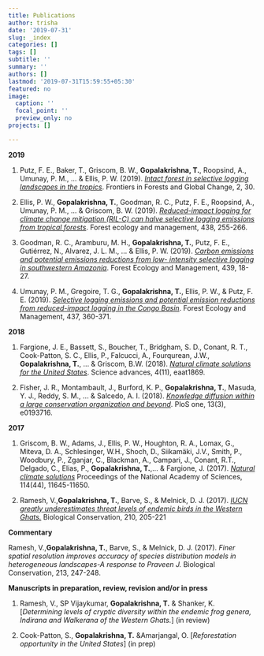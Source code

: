 ```yaml
---
title: Publications
author: trisha
date: '2019-07-31'
slug: _index
categories: []
tags: []
subtitle: ''
summary: ''
authors: []
lastmod: '2019-07-31T15:59:55+05:30'
featured: no
image:
  caption: ''
  focal_point: ''
  preview_only: no
projects: []

---
```

__2019__

1. Putz, F. E., Baker, T., Griscom, B. W., __Gopalakrishna, T.__, Roopsind, A., Umunay, P. M., ... & Ellis, P. W. (2019). [_Intact forest in selective logging landscapes in the tropics_](https://www.frontiersin.org/articles/10.3389/ffgc.2019.00030/full). Frontiers in Forests and Global Change, 2, 30.

2. Ellis, P. W., __Gopalakrishna, T.__, Goodman, R. C., Putz, F. E., Roopsind, A., Umunay, P. M., ... & Griscom, B. W. (2019). [_Reduced-impact logging for climate change mitigation (RIL-C) can halve selective logging emissions from tropical forests_](https://www.sciencedirect.com/science/article/pii/S0378112718322126). Forest ecology and management, 438, 255-266.

3. Goodman, R. C., Aramburu, M. H., __Gopalakrishna, T.__, Putz, F. E., Gutiérrez, N., Alvarez, J. L. M., ... & Ellis, P. W. (2019). [_Carbon emissions and potential emissions reductions from low- intensity selective logging in southwestern Amazonia_](https://www.sciencedirect.com/science/article/pii/S0378112718321510). Forest Ecology and Management, 439, 18-27.

4. Umunay, P. M., Gregoire, T. G., __Gopalakrishna, T.__, Ellis, P. W., & Putz, F. E. (2019). [_Selective logging emissions and potential emission reductions from reduced-impact logging in the Congo Basin_](https://www.sciencedirect.com/science/article/pii/S0378112718321960). Forest Ecology and Management, 437, 360-371.

__2018__

1. Fargione, J. E., Bassett, S., Boucher, T., Bridgham, S. D., Conant, R. T., Cook-Patton, S. C., Ellis, P., Falcucci, A., Fourqurean, J.W., __Gopalakrishna, T.__, ... & Griscom, B.W. (2018). [_Natural climate solutions for the United States_](https://advances.sciencemag.org/content/4/11/eaat1869/). Science advances, 4(11), eaat1869.

2. Fisher, J. R., Montambault, J., Burford, K. P., __Gopalakrishna, T.__, Masuda, Y. J., Reddy, S. M., ... & Salcedo, A. I. (2018). [_Knowledge diffusion within a large conservation organization and beyond_](https://journals.plos.org/plosone/article?id=10.1371/journal.pone.0193716). PloS one, 13(3), e0193716.

__2017__

1. Griscom, B. W., Adams, J., Ellis, P. W., Houghton, R. A., Lomax, G., Miteva, D. A., Schlesinger, W.H., Shoch, D., Siikamäki, J.V., Smith, P., Woodbury, P., Zganjar, C., Blackman, A., Campari, J., Conant, R.T., Delgado, C., Elias, P., __Gopalakrishna, T.__,... & Fargione, J. (2017). [_Natural climate solutions_](https://www.pnas.org/content/114/44/11645) Proceedings of the National Academy of Sciences, 114(44), 11645-11650.

2. Ramesh, V.,__Gopalakrishna, T.__, Barve, S., & Melnick, D. J. (2017). [_IUCN greatly underestimates threat levels of endemic birds in the Western Ghats._](https://www.sciencedirect.com/science/article/abs/pii/S0006320716310588) Biological Conservation, 210, 205-221

  __Commentary__

Ramesh, V.,__Gopalakrishna, T.__, Barve, S., & Melnick, D. J. (2017). _Finer spatial resolution improves accuracy of species distribution models in heterogeneous landscapes-A response to Praveen J._ Biological Conservation, 213, 247-248.
 
  __Manuscripts in preparation, review, revision and/or in press__

1. Ramesh, V., SP Vijaykumar, __Gopalakrishna, T.__ & Shanker, K. [_Determining levels of cryptic diversity within the endemic frog genera, Indirana and Walkerana of the Western Ghats._] (in review)

2. Cook-Patton, S., __Gopalakrishna, T.__ &Amarjangal, O. [_Reforestation opportunity in the United States_] (in prep)
